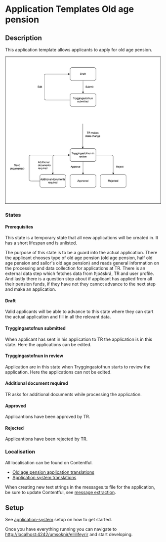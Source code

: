 # Application Templates Old age pension

## Description

This application template allows applicants to apply for old age pension. 

![](./assets/old-age-pension-flow-chart.png)

### States
#### Prerequisites

This state is a temporary state that all new applications will be created in. It has a short lifespan and is unlisted.

The purpose of this state is to be a guard into the actual application. There the applicant chooses type of old age pension (old age pension, half old age pension and sailor's old age pension) and reads general information on the processing and data collection for applications at TR. There is an external data step which fetches data from Þjóðskrá, TR and user profile. And lastly there is a question step about if applicant has applied from all their pension funds, if they have not they cannot advance to the next step and make an application.

#### Draft

Valid applicants will be able to advance to this state where they can start the actual application and fill in all the relevant data.

#### Tryggingastofnun submitted

When applicant has sent in his application to TR the application is in this state. Here the applications can be edited.

#### Tryggingastofnun in review

Application are in this state when Tryggingastofnun starts to review the application. Here the applications can not be edited.

#### Additional document required

TR asks for additional documents while processing the application.

#### Approved

Applicantions have been approved by TR.

#### Rejected

Applicantions have been rejected by TR.

### Localisation

All localisation can be found on Contentful.

- [Old age pension application translations](https://app.contentful.com/spaces/8k0h54kbe6bj/entries/oap.application)
- [Application system translations](https://app.contentful.com/spaces/8k0h54kbe6bj/entries/application.system)

When creating new text strings in the messages.ts file for the application, be sure to update Contentful, see [message extraction](../../../localization/README.md#message-extraction).

## Setup

See [application-system](../../../../apps/application-system/README.md) setup on how to get started.

Once you have everything running you can navigate to [http://localhost:4242/umsoknir/ellilifeyrir](http://localhost:4242/umsoknir/ellilifeyrir) and start developing.